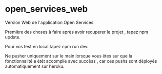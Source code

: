# open_services_web

   Version Web de l'application Open Services.

Première des choses à faire après avoir recuperer le projet , tapez npm update.

Pour vos test en local tapez npm run dev.

Ne pusher uniquement sur le main lorsque vous êtes sur que la fonctionnalité a étét accomplie avec succèss , car ces pushs sont déployés automatiquement sur heroku.

